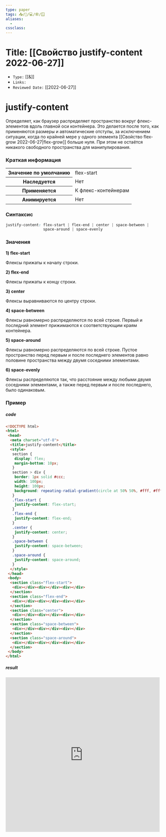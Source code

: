 ```yaml
---
type: paper
tags: 📥️/📜️/💻/🕸/🪟
aliases:
  - 
cssclass: 
---
```




# Title: **[[Свойство justify-content 2022-06-27]]**
- `Type:` [[&]]
- `Links:`
- `Reviewed Date:` [[2022-06-27]]

# justify-content

Определяет, как браузер распределяет пространство вокруг флекс-элементов вдоль главной оси контейнера. Это делается после того, как применяются размеры и автоматические отступы, за исключением ситуации, когда по крайней мере у одного элемента [[Свойство flex-grow 2022-06-27|flex-grow]] больше нуля. При этом не остаётся никакого свободного пространства для манипулирования.

### Краткая информация
<table>
	<tbody>
		<tr>
			<th>Значение по умолчанию</th>
			<td>flex-start</td>
		</tr>
		<tr>
			<th>Наследуется</th>
			<td>Нет</td>
		</tr>
		<tr>
			<th>Применяется</th>
			<td>К флекс-контейнерам</td>
		</tr>
		<tr>
			<th>Анимируется</th>
			<td>Нет</td>
		</tr>
	</tbody>
</table>

### Синтаксис
```css
justify-content: flex-start | flex-end | center | space-between | 
                 space-around | space-evenly
```

### Значения
__1) flex-start__

Флексы прижаты к началу строки.

__2) flex-end__

Флексы прижаты к концу строки.

__3) center__

Флексы выравниваются по центру строки.

__4) space-between__

Флексы равномерно распределяются по всей строке. Первый и последний элемент прижимаются к соответствующим краям контейнера.

__5) space-around__

Флексы равномерно распределяются по всей строке. Пустое пространство перед первым и после последнего элементов равно половине пространства между двумя соседними элементами.

__6) space-evenly__

Флексы распределяются так, что расстояние между любыми двумя соседними элементами, а также перед первым и после последнего, было одинаковым.

### Пример
##### code
```html
<!DOCTYPE html>
<html>
 <head>
  <meta charset="utf-8">
  <title>justify-content</title>
  <style>
   section {
    display: flex;
    margin-bottom: 10px;
   }
   section > div { 
    border: 1px solid #ccc;
    width: 100px;
    height: 100px;
    background: repeating-radial-gradient(circle at 50% 50%, #fff, #fff 25px, #f96 25px, #f96 50px);
   }
   .flex-start {
    justify-content: flex-start;
   }
   .flex-end {
    justify-content: flex-end;
   }
   .center {
    justify-content: center;
   }
   .space-between {
    justify-content: space-between;
   }
   .space-around {
    justify-content: space-around;
   }
  </style>
 </head>
 <body>
  <section class="flex-start">
   <div></div><div></div><div></div>
  </section>
  <section class="flex-end">
   <div></div><div></div><div></div>
  </section>
  <section class="center">
   <div></div><div></div><div></div>
  </section>
  <section class="space-between">
   <div></div><div></div><div></div>
  </section>
  <section class="space-around">
   <div></div><div></div><div></div>
  </section>
 </body>
</html>
```

##### result
<iframe src="http://localhost:50000/justify-content.html" style="background: white; border: none; width: 500px; height: 500px;"/></iframe>


